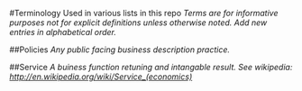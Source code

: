#Terminology Used in various lists in this repo
_Terms are for informative purposes not for explicit definitions unless otherwise noted._
_Add new entries in alphabetical order._

##Policies
_Any public facing business description practice._

##Service
_A buiness function retuning and intangable result. See wikipedia: http://en.wikipedia.org/wiki/Service_(economics)_

